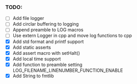 ### TODO:
- [ ] Add file logger
- [ ] Add circlar buffering to logging
- [ ] Append preamble to LOG macros
- [ ] Use extern Logger in cpp and move log functions to cpp
- [x] Add std format and printf support
- [x] Add static asserts
- [x] Add assert macro with setHalt()
- [x] Add local time support
- [x] Add function to preamble setting LOG_FILENAME_LINENUMBER_FUNCTION_ENABLE
- [x] Add String to fmtlib